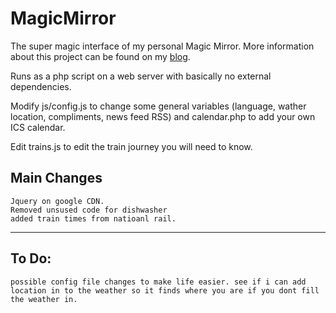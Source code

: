 MagicMirror
===========

The super magic interface of my personal Magic Mirror. More information about this project can be found on my [blog](http://michaelteeuw.nl/tagged/magicmirror).

Runs as a php script on a web server with basically no external dependencies. 

Modify js/config.js to change some general variables (language, wather location, compliments, news feed RSS) and calendar.php to add your own ICS calendar.

Edit trains.js to edit the train journey you will need to know.

Main Changes
----
```
Jquery on google CDN.
Removed unsused code for dishwasher
added train times from natioanl rail.
```


----
To Do:
-----
``
possible config file changes to make life easier.
see if i can add location in to the weather so it finds where you are if you dont fill the weather in.
``
